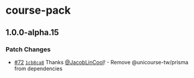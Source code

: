 # course-pack

## 1.0.0-alpha.15

### Patch Changes

-   [#72](https://github.com/UniCourse-TW/Backend/pull/72) [`1cb8ca8`](https://github.com/UniCourse-TW/Backend/commit/1cb8ca87c20c7e237451d047d651b71a60c11dda) Thanks [@JacobLinCool](https://github.com/JacobLinCool)! - Remove @unicourse-tw/prisma from dependencies
